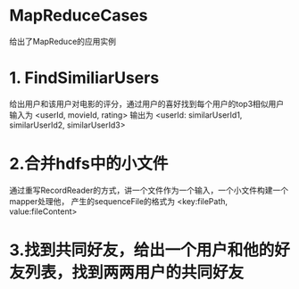 # MapReduceCases
给出了MapReduce的应用实例
# 1. FindSimiliarUsers 
给出用户和该用户对电影的评分，通过用户的喜好找到每个用户的top3相似用户
输入为 <userId, movieId, rating> 
输出为 <userId: similarUserId1, similarUserId2, similarUserId3>


# 2.合并hdfs中的小文件
通过重写RecordReader的方式，讲一个文件作为一个输入，一个小文件构建一个mapper处理他，
产生的sequenceFile的格式为 <key:filePath, value:fileContent>

# 3.找到共同好友，给出一个用户和他的好友列表，找到两两用户的共同好友
